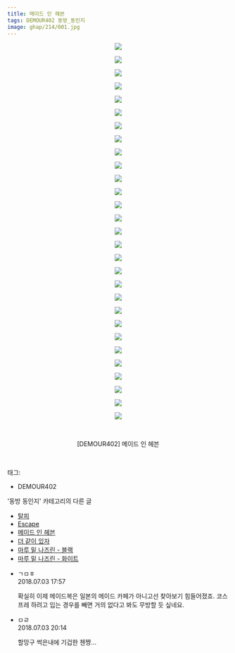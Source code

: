 ```yaml
---
title: 메이드 인 헤븐
tags: DEMOUR402 동방_동인지
image: ghap/214/001.jpg
---
```

<div class="article">
<p style="text-align: center; clear: none; float: none;"><img src="{{ site.nasurl }}/ghap/214/001.jpg"/></p>
<p style="text-align: center; clear: none; float: none;"><img src="{{ site.nasurl }}/ghap/214/002.png"/></p>
<p style="text-align: center; clear: none; float: none;"><img src="{{ site.nasurl }}/ghap/214/003.jpg"/></p>
<p style="text-align: center; clear: none; float: none;"><img src="{{ site.nasurl }}/ghap/214/004.jpg"/></p>
<p style="text-align: center; clear: none; float: none;"><img src="{{ site.nasurl }}/ghap/214/005.jpg"/></p>
<p style="text-align: center; clear: none; float: none;"><img src="{{ site.nasurl }}/ghap/214/006.jpg"/></p>
<p style="text-align: center; clear: none; float: none;"><img src="{{ site.nasurl }}/ghap/214/007.jpg"/></p>
<p style="text-align: center; clear: none; float: none;"><img src="{{ site.nasurl }}/ghap/214/008.jpg"/></p>
<p style="text-align: center; clear: none; float: none;"><img src="{{ site.nasurl }}/ghap/214/009.jpg"/></p>
<p style="text-align: center; clear: none; float: none;"><img src="{{ site.nasurl }}/ghap/214/010.jpg"/></p>
<p style="text-align: center; clear: none; float: none;"><img src="{{ site.nasurl }}/ghap/214/011.jpg"/></p>
<p style="text-align: center; clear: none; float: none;"><img src="{{ site.nasurl }}/ghap/214/012.jpg"/></p>
<p style="text-align: center; clear: none; float: none;"><img src="{{ site.nasurl }}/ghap/214/013.jpg"/></p>
<p style="text-align: center; clear: none; float: none;"><img src="{{ site.nasurl }}/ghap/214/014.jpg"/></p>
<p style="text-align: center; clear: none; float: none;"><img src="{{ site.nasurl }}/ghap/214/015.jpg"/></p>
<p style="text-align: center; clear: none; float: none;"><img src="{{ site.nasurl }}/ghap/214/016.jpg"/></p>
<p style="text-align: center; clear: none; float: none;"><img src="{{ site.nasurl }}/ghap/214/017.jpg"/></p>
<p style="text-align: center; clear: none; float: none;"><img src="{{ site.nasurl }}/ghap/214/018.jpg"/></p>
<p style="text-align: center; clear: none; float: none;"><img src="{{ site.nasurl }}/ghap/214/019.jpg"/></p>
<p style="text-align: center; clear: none; float: none;"><img src="{{ site.nasurl }}/ghap/214/020.jpg"/></p>
<p style="text-align: center; clear: none; float: none;"><img src="{{ site.nasurl }}/ghap/214/021.jpg"/></p>
<p style="text-align: center; clear: none; float: none;"><img src="{{ site.nasurl }}/ghap/214/022.jpg"/></p>
<p style="text-align: center; clear: none; float: none;"><img src="{{ site.nasurl }}/ghap/214/023.jpg"/></p>
<p style="text-align: center; clear: none; float: none;"><img src="{{ site.nasurl }}/ghap/214/024.jpg"/></p>
<p style="text-align: center; clear: none; float: none;"><img src="{{ site.nasurl }}/ghap/214/025.jpg"/></p>
<p style="text-align: center; clear: none; float: none;"><img src="{{ site.nasurl }}/ghap/214/026.jpg"/></p>
<p style="text-align: center; clear: none; float: none;"><img src="{{ site.nasurl }}/ghap/214/027.jpg"/></p>
<p style="text-align: center; clear: none; float: none;"><img src="{{ site.nasurl }}/ghap/214/028.jpg"/></p>
<p style="text-align: center; clear: none; float: none;"><img src="{{ site.nasurl }}/ghap/214/029.jpg"/></p>
<p style="text-align: center; clear: none; float: none;"><br/></p>
<p style="text-align: center; clear: none; float: none;">[DEMOUR402] 메이드 인 헤븐</p>
<p><br/></p>
</div><div class="tagTrail">
<p>태그: </p>
<ul>
<li>DEMOUR402</li>
</ul>
</div><div class="another">
<p>'동방 동인지' 카테고리의 다른 글</p>
<ul>
<li><a href="/2016-06-19-ghap_216">탈피</a></li>
<li><a href="/2016-06-19-ghap_215">Escape</a></li>
<li><a href="/2016-06-19-ghap_214">메이드 인 헤븐</a></li>
<li><a href="/2016-06-19-ghap_213">더 같이 있자</a></li>
<li><a href="/2016-06-19-ghap_212">마루 밑 나즈린 - 블랙</a></li>
<li><a href="/2016-06-19-ghap_211">마루 밑 나즈린 - 화이트</a></li>
</ul>
</div><div class="cb_module cb_fluid">
<div class="cb_wrt cb_profile">
<div class="comment">
<ul>
<li class="cb_thumb_off" id="comment15280213">
<div class="cb_comment_area">
<div class="cb_info_area">
<div class="cb_section">
<span class="cb_nick_name">ㄱㅁㅎ</span>
</div>
<div class="cb_section">
<span class="cb_date">2018.07.03 17:57 </span>
</div>
</div>
<div class="cb_dsc_comment">
<p class="cb_dsc">
											확실히 이제 메이드복은 일본의 메이드 카페가 아니고선 찾아보기 힘들어졌죠. 코스프레 하려고 입는 경우를 빼면 거의 없다고 봐도 무방할 듯 싶네요.
										</p>
</div>
</div></li>
<li class="cb_thumb_off" id="comment15280260">
<div class="cb_comment_area">
<div class="cb_info_area">
<div class="cb_section">
<span class="cb_nick_name">ㅁㄹ</span>
</div>
<div class="cb_section">
<span class="cb_date">2018.07.03 20:14 </span>
</div>
</div>
<div class="cb_dsc_comment">
<p class="cb_dsc">
											할망구 썩은내에 기겁한 첸쨩...
										</p>
</div>
</div></li>
</ul>
</div>
</div><!-- commentList close -->
</div>